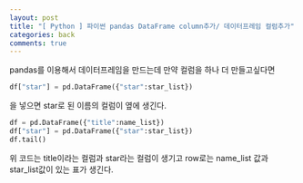 ```yaml
---
layout: post
title: "[ Python ] 파이썬 pandas DataFrame column추가/ 데이터프레임 컬럼추가"
categories: back
comments: true
---
```


pandas를 이용해서 데이터프레임을 만드는데 만약 컬럼을 하나 더 만들고싶다면

```python
df["star"] = pd.DataFrame({"star":star_list})
```

을 넣으면 star로 된 이름의 컬럼이 옆에 생긴다.

```python
df = pd.DataFrame({"title":name_list})
df["star"] = pd.DataFrame({"star":star_list})
df.tail()
```

위 코드는 title이라는 컬럼과 star라는 컬럼이 생기고 row로는 name_list 값과 star_list값이 있는 표가 생긴다.
